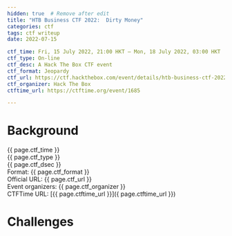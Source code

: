 ```yaml
---
hidden: true  # Remove after edit
title: "HTB Business CTF 2022:  Dirty Money"
categories: ctf
tags: ctf writeup
date: 2022-07-15

ctf_time: Fri, 15 July 2022, 21:00 HKT — Mon, 18 July 2022, 03:00 HKT
ctf_type: On-line
ctf_desc: A Hack The Box CTF event
ctf_format: Jeopardy
ctf_url: https://ctf.hackthebox.com/event/details/htb-business-ctf-2022-dirty-money
ctf_organizer: Hack The Box
ctftime_url: https://ctftime.org/event/1685

---
```

# Background  
{{ page.ctf_time }}  
{{ page.ctf_type }}  
{{ page.ctf_dsec }}  
Format: {{ page.ctf_format }}  
Official URL: {{ page.ctf_url }}  
Event organizers: {{ page.ctf_organizer }}  
CTFTime URL: [{{ page.ctftime_url }}]({ page.ctftime_url }})  

# Challenges
  
